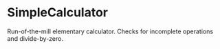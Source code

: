 # SimpleCalculator
Run-of-the-mill elementary calculator. Checks for incomplete operations and divide-by-zero. 
